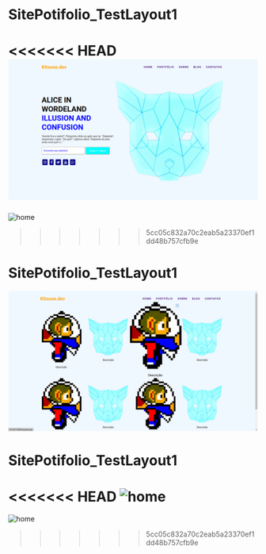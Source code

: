 # SitePotifolio_TestLayout1
<<<<<<< HEAD
![home](/docs/home.png?raw=true "HomeScreen")
=======
![home](/img/home.png?raw=true "HomeScreen")
>>>>>>> 5cc05c832a70c2eab5a23370ef1dd48b757cfb9e

# SitePotifolio_TestLayout1
![home](/docs/portfolio.png?raw=true "PortfolioScreen")

# SitePotifolio_TestLayout1
<<<<<<< HEAD
![home](/docs/contato.png.png?raw=true "ContatoScreen")
=======
![home](/docs/contatos.png.png?raw=true "HomeScreen")
>>>>>>> 5cc05c832a70c2eab5a23370ef1dd48b757cfb9e
